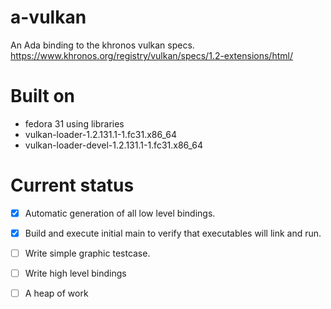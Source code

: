 # a-vulkan
An Ada binding to the khronos vulkan specs.
https://www.khronos.org/registry/vulkan/specs/1.2-extensions/html/

# Built on
* fedora 31 using libraries
 * vulkan-loader-1.2.131.1-1.fc31.x86_64
 * vulkan-loader-devel-1.2.131.1-1.fc31.x86_64

# Current status
- [x] Automatic generation of all low level bindings.
- [x] Build and execute initial main to verify that executables will link and run.
- [ ] Write simple graphic testcase.
- [ ] Write high level bindings
 - [ ] A heap of work

